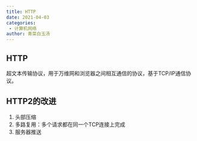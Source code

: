 ```yaml
---
title: HTTP
date: 2021-04-03
categories:
 - 计算机网络
author: 青菜白玉汤
---
```


## HTTP
超文本传输协议，用于万维网和浏览器之间相互通信的协议，基于TCP/IP通信协议。

## HTTP2的改进
1. 头部压缩
2. 多路复用：多个请求都在同一个TCP连接上完成
3. 服务器推送